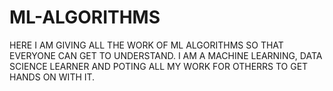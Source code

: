 # ML-ALGORITHMS
HERE I AM GIVING ALL THE WORK OF ML ALGORITHMS SO THAT EVERYONE CAN GET TO UNDERSTAND.
I AM A MACHINE LEARNING, DATA SCIENCE LEARNER AND POTING ALL MY WORK FOR OTHERRS TO GET HANDS ON WITH IT.
